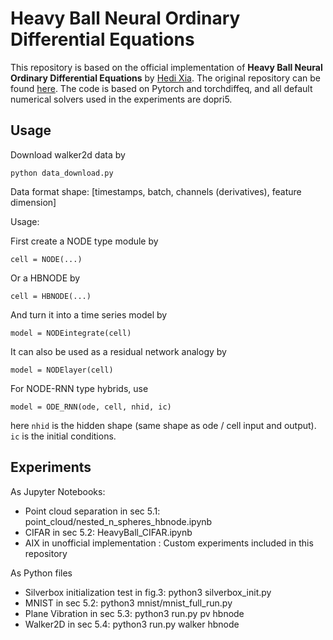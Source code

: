 # Heavy Ball Neural Ordinary Differential Equations

This repository is based on the official implementation of **Heavy Ball Neural Ordinary Differential Equations** by [Hedi Xia](https://github.com/hedixia/HeavyBallNODE). The original repository can be found [here](https://github.com/hedixia/HeavyBallNODE).
The code is based on Pytorch and torchdiffeq, and all default numerical solvers used in the experiments are dopri5.

## Usage

Download walker2d data by 

`python data_download.py`

Data format shape: 
[timestamps, batch, channels (derivatives), feature dimension]

Usage:

First create a NODE type module by 

`cell = NODE(...)`

Or a HBNODE by 

`cell = HBNODE(...)`

And turn it into a time series model by 

`model = NODEintegrate(cell)`

It can also be used as a residual network analogy by

`model = NODElayer(cell)`

For NODE-RNN type hybrids, use 

`model = ODE_RNN(ode, cell, nhid, ic)`

here `nhid` is the hidden shape (same shape as ode / cell input and output). `ic` is the initial conditions.


## Experiments

As Jupyter Notebooks:

- Point cloud separation in sec 5.1: point_cloud/nested_n_spheres_hbnode.ipynb
- CIFAR in sec 5.2: HeavyBall_CIFAR.ipynb
- AIX in unofficial implementation : Custom experiments included in this repository

As Python files

- Silverbox initialization test in fig.3: python3 silverbox_init.py
- MNIST in sec 5.2: python3 mnist/mnist_full_run.py
- Plane Vibration in sec 5.3: python3 run.py pv hbnode
- Walker2D in sec 5.4: python3 run.py walker hbnode
